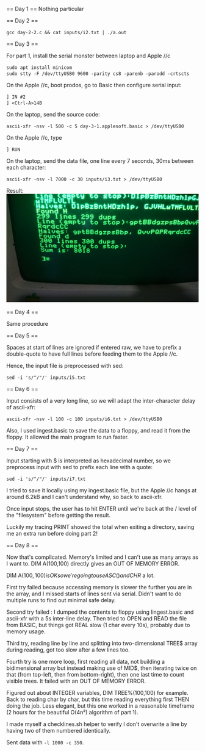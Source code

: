 == Day 1 ==
Nothing particular

== Day 2 ==
```
gcc day-2-2.c && cat inputs/i2.txt | ./a.out
```

== Day 3 ==

For part 1, install the serial monster between laptop and Apple //c

```
sudo apt install minicom
sudo stty -F /dev/ttyUSB0 9600 -parity cs8 -parenb -parodd -crtscts
```

On the Apple //c, boot prodos, go to Basic then configure serial input:

```
] IN #2
] <Ctrl-A>14B
```

On the laptop, send the source code:

```
ascii-xfr -nsv -l 500 -c 5 day-3-1.applesoft.basic > /dev/ttyUSB0
```

On the Apple //c, type

```
] RUN
```
On the laptop, send the data file, one line every 7 seconds, 30ms between each character:

```
ascii-xfr -nsv -l 7000 -c 30 inputs/i3.txt > /dev/ttyUSB0
```

Result: 
![Result of the algorithm on the Apple //c screen](images/0a31609a44893454.jpeg)

== Day 4 ==

Same procedure

== Day 5 ==

Spaces at start of lines are ignored if entered raw, we have to prefix a double-quote
to have full lines before feeding them to the Apple //c.

Hence, the input file is preprocessed with sed:

```
sed -i 's/^/"/' inputs/i5.txt
```

== Day 6 ==

Input consists of a very long line, so we will adapt the inter-character delay 
of ascii-xfr:

```
ascii-xfr -nsv -l 100 -c 100 inputs/i6.txt > /dev/ttyUSB0
```

Also, I used ingest.basic to save the data to a floppy, and read it from the
floppy. It allowed the main program to run faster.

== Day 7 ==

Input starting with $ is interpreted as hexadecimal number, so we preprocess 
input with sed to prefix each line with a quote:

```
sed -i 's/^/"/' inputs/i7.txt
```
I tried to save it locally using my ingest.basic file, but the Apple //c hangs
at around 6.2kB and I can't understand why, so back to ascii-xfr.

Once input stops, the user has to hit ENTER until we're back at the / level of
the "filesystem" before getting the result.

Luckily my tracing PRINT showed the total when exiting a directory, saving me
an extra run before doing part 2!

== Day 8 ==

Now that's complicated. Memory's limited and I can't use as many arrays as I
want to. DIM A(100,100) directly gives an OUT OF MEMORY ERROR.

DIM A$(100,100) is OK so we're going to use ASC() and CHR$ a lot.

First try failed because accessing memory is slower the further you are in the
array, and I missed starts of lines sent via serial. Didn't want to do multiple
runs to find out minimal safe delay.

Second try failed : I dumped the contents to floppy using lingest.basic and
ascii-xfr with a 5s inter-line delay. Then tried to OPEN and READ the file from
BASIC, but things got REAL slow (1 char every 10s), probably due to memory usage.

Third try, reading line by line and splitting into two-dimensional TREE$ array
during reading, got too slow after a few lines too.

Fourth try is one more loop, first reading all data, not building a bidimensional
array but instead making use of MID$, then iterating twice on that (from top-left,
then from bottom-right), then one last time to count visible trees. It failed with
an OUT OF MEMORY ERROR.

Figured out about INTEGER variables, DIM TREE%(100,100) for example. Back to reading
char by char, but this time reading everything first THEN doing the job.
Less elegant, but this one worked in a reasonable timeframe (2 hours for the 
beautiful O(4n²) algorithm of part 1).

I made myself a checklines.sh helper to verify I don't overwrite a line by 
having two of them numbered identically.

Sent data with `-l 1000 -c 350`.
